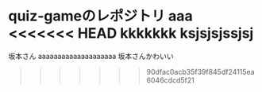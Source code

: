 quiz-gameのレポジトリ
aaa
<<<<<<< HEAD
kkkkkkk
ksjsjsjssjsj
=======
坂本さん
aaaaaaaaaaaaaaaaaaaa
坂本さんかわいい
>>>>>>> 90dfac0acb35f39f845df24115ea6046cdcd5f21
